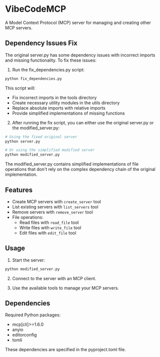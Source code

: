 # VibeCodeMCP

A Model Context Protocol (MCP) server for managing and creating other MCP servers.

## Dependency Issues Fix

The original server.py has some dependency issues with incorrect imports and missing functionality. To fix these issues:

1. Run the fix_dependencies.py script:

```bash
python fix_dependencies.py
```

This script will:
- Fix incorrect imports in the tools directory
- Create necessary utility modules in the utils directory
- Replace absolute imports with relative imports
- Provide simplified implementations of missing functions

2. After running the fix script, you can either use the original server.py or the modified_server.py:

```bash
# Using the fixed original server
python server.py

# Or using the simplified modified server
python modified_server.py
```

The modified_server.py contains simplified implementations of file operations that don't rely on the complex dependency chain of the original implementation.

## Features

- Create MCP servers with `create_server` tool
- List existing servers with `list_servers` tool
- Remove servers with `remove_server` tool
- File operations:
  - Read files with `read_file` tool
  - Write files with `write_file` tool
  - Edit files with `edit_file` tool

## Usage

1. Start the server:
```bash
python modified_server.py
```

2. Connect to the server with an MCP client.

3. Use the available tools to manage your MCP servers.

## Dependencies

Required Python packages:
- mcp[cli]>=1.6.0
- anyio
- editorconfig
- tomli

These dependencies are specified in the pyproject.toml file.